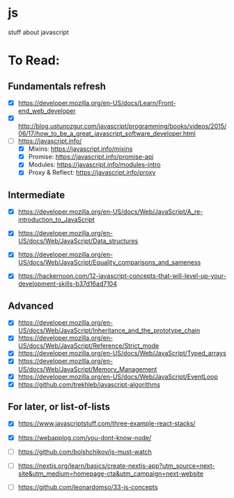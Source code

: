 # js
stuff about javascript

# To Read:

## Fundamentals refresh
- [x] https://developer.mozilla.org/en-US/docs/Learn/Front-end_web_developer
- [x] http://blog.ustunozgur.com/javascript/programming/books/videos/2015/06/17/how_to_be_a_great_javascript_software_developer.html
- [ ] https://javascript.info/
	- [x] Mixins: https://javascript.info/mixins
    - [x] Promise: https://javascript.info/promise-api
    - [x] Modules: https://javascript.info/modules-intro
    - [x] Proxy & Reflect: https://javascript.info/proxy    

## Intermediate

- [x] https://developer.mozilla.org/en-US/docs/Web/JavaScript/A_re-introduction_to_JavaScript
- [x] https://developer.mozilla.org/en-US/docs/Web/JavaScript/Data_structures
- [x] https://developer.mozilla.org/en-US/docs/Web/JavaScript/Equality_comparisons_and_sameness
- [x] https://hackernoon.com/12-javascript-concepts-that-will-level-up-your-development-skills-b37d16ad7104


## Advanced

- [x] https://developer.mozilla.org/en-US/docs/Web/JavaScript/Inheritance_and_the_prototype_chain
- [x] https://developer.mozilla.org/en-US/docs/Web/JavaScript/Reference/Strict_mode
- [x] https://developer.mozilla.org/en-US/docs/Web/JavaScript/Typed_arrays
- [x] https://developer.mozilla.org/en-US/docs/Web/JavaScript/Memory_Management
- [x] https://developer.mozilla.org/en-US/docs/Web/JavaScript/EventLoop
- [x] https://github.com/trekhleb/javascript-algorithms

## For later, or list-of-lists
- [x] https://www.javascriptstuff.com/three-example-react-stacks/
- [x] https://webapplog.com/you-dont-know-node/
- [ ] https://github.com/bolshchikov/js-must-watch
- [ ] https://nextjs.org/learn/basics/create-nextjs-app?utm_source=next-site&utm_medium=homepage-cta&utm_campaign=next-website
- [ ] https://github.com/leonardomso/33-js-concepts

